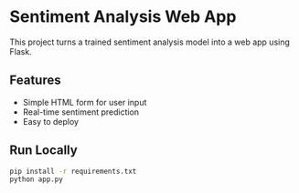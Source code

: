 # Sentiment Analysis Web App

This project turns a trained sentiment analysis model into a web app using Flask.

## Features
- Simple HTML form for user input
- Real-time sentiment prediction
- Easy to deploy

## Run Locally

```bash
pip install -r requirements.txt
python app.py

